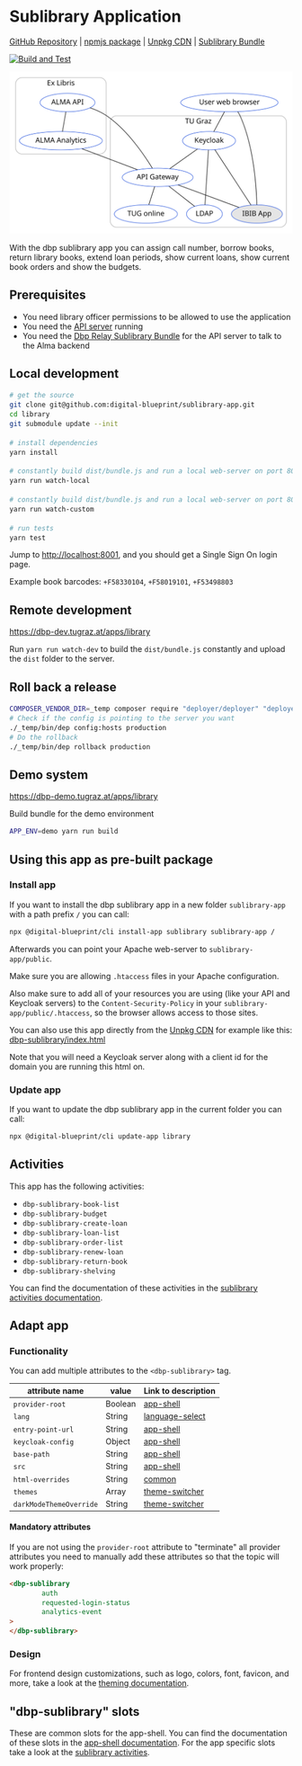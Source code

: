 # Sublibrary Application

[GitHub Repository](https://github.com/digital-blueprint/sublibrary-app) |
[npmjs package](https://www.npmjs.com/package/@digital-blueprint/sublibrary-app) |
[Unpkg CDN](https://unpkg.com/browse/@digital-blueprint/sublibrary-app/) |
[Sublibrary Bundle](https://gitlab.tugraz.at/dbp/sublibrary/dbp-relay-sublibrary-bundle)

[![Build and Test](https://github.com/digital-blueprint/sublibrary-app/actions/workflows/build-test-publish.yml/badge.svg)](https://github.com/digital-blueprint/sublibrary-app/actions/workflows/build-test-publish.yml)

![overview](https://raw.githubusercontent.com/digital-blueprint/sublibrary-app/main/docs/overview.svg)

With the dbp sublibrary app you can assign call number, borrow books, return library books, extend loan periods, 
show current loans, show current book orders and show the budgets.

## Prerequisites

- You need library officer permissions to be allowed to use the application
- You need the [API server](https://gitlab.tugraz.at/dbp/relay/dbp-relay-server-template) running
- You need the [Dbp Relay Sublibrary Bundle](https://gitlab.tugraz.at/dbp/sublibrary/dbp-relay-sublibrary-bundle) for the API server to talk to the Alma backend

## Local development

```bash
# get the source
git clone git@github.com:digital-blueprint/sublibrary-app.git
cd library
git submodule update --init

# install dependencies
yarn install

# constantly build dist/bundle.js and run a local web-server on port 8001 
yarn run watch-local

# constantly build dist/bundle.js and run a local web-server on port 8001 using a custom assets directory assets_custom/
yarn run watch-custom

# run tests
yarn test
```

Jump to <http://localhost:8001>, and you should get a Single Sign On login page.

Example book barcodes: `+F58330104`, `+F58019101`, `+F53498803`


## Remote development

<https://dbp-dev.tugraz.at/apps/library>

Run `yarn run watch-dev` to build the `dist/bundle.js` constantly and upload the `dist` folder to the server.

## Roll back a release

```bash
COMPOSER_VENDOR_DIR=_temp composer require "deployer/deployer" "deployer/recipes"
# Check if the config is pointing to the server you want
./_temp/bin/dep config:hosts production
# Do the rollback
./_temp/bin/dep rollback production
```

## Demo system

<https://dbp-demo.tugraz.at/apps/library>

Build bundle for the demo environment

```bash
APP_ENV=demo yarn run build
```

## Using this app as pre-built package

### Install app

If you want to install the dbp sublibrary app in a new folder `sublibrary-app` with a path prefix `/` you can call:

```bash
npx @digital-blueprint/cli install-app sublibrary sublibrary-app /
```

Afterwards you can point your Apache web-server to `sublibrary-app/public`.

Make sure you are allowing `.htaccess` files in your Apache configuration.

Also make sure to add all of your resources you are using (like your API and Keycloak servers) to the
`Content-Security-Policy` in your `sublibrary-app/public/.htaccess`, so the browser allows access to those sites.

You can also use this app directly from the [Unpkg CDN](https://unpkg.com/browse/@digital-blueprint/sublibrary-app/)
for example like this: [dbp-sublibrary/index.html](https://github.com/digital-blueprint/sublibrary-app/-/tree/master/examples/dbp-sublibrary/index.html)

Note that you will need a Keycloak server along with a client id for the domain you are running this html on.

### Update app

If you want to update the dbp sublibrary app in the current folder you can call:

```bash
npx @digital-blueprint/cli update-app library
```

## Activities

This app has the following activities:
- `dbp-sublibrary-book-list`
- `dbp-sublibrary-budget`
- `dbp-sublibrary-create-loan`
- `dbp-sublibrary-loan-list`
- `dbp-sublibrary-order-list`
- `dbp-sublibrary-renew-loan`
- `dbp-sublibrary-return-book`
- `dbp-sublibrary-shelving`

You can find the documentation of these activities in the [sublibrary activities documentation](https://github.com/digital-blueprint/sublibrary-app/-/tree/master/src).

## Adapt app

### Functionality

You can add multiple attributes to the `<dbp-sublibrary>` tag.

| attribute name | value | Link to description |
|----------------|-------| ------------|
| `provider-root` | Boolean | [app-shell](https://gitlab.tugraz.at/dbp/web-components/toolkit/-/tree/master/packages/app-shell#attributes) |
| `lang`         | String | [language-select](https://gitlab.tugraz.at/dbp/web-components/toolkit/-/tree/master/packages/language-select#attributes) | 
| `entry-point-url` | String | [app-shell](https://gitlab.tugraz.at/dbp/web-components/toolkit/-/tree/master/packages/app-shell#attributes) |
| `keycloak-config` | Object | [app-shell](https://gitlab.tugraz.at/dbp/web-components/toolkit/-/tree/master/packages/app-shell#attributes) |
| `base-path` | String | [app-shell](https://gitlab.tugraz.at/dbp/web-components/toolkit/-/tree/master/packages/app-shell#attributes) |
| `src` | String | [app-shell](https://gitlab.tugraz.at/dbp/web-components/toolkit/-/tree/master/packages/app-shell#attributes) |
| `html-overrides` | String | [common](https://gitlab.tugraz.at/dbp/web-components/toolkit/-/tree/master/packages/common#overriding-slots-in-nested-web-components) |
| `themes` | Array | [theme-switcher](https://gitlab.tugraz.at/dbp/web-components/toolkit/-/tree/master/packages/theme-switcher#themes-attribute) |
| `darkModeThemeOverride` | String | [theme-switcher](https://gitlab.tugraz.at/dbp/web-components/toolkit/-/tree/master/packages/theme-switcher#themes-attribute) |

#### Mandatory attributes

If you are not using the `provider-root` attribute to "terminate" all provider attributes
you need to manually add these attributes so that the topic will work properly:

```html
<dbp-sublibrary
        auth
        requested-login-status
        analytics-event
>
</dbp-sublibrary>
```

### Design

For frontend design customizations, such as logo, colors, font, favicon, and more, take a look at the [theming documentation](https://dbp-demo.tugraz.at/dev-guide/frontend/theming/).

## "dbp-sublibrary" slots

These are common slots for the app-shell. You can find the documentation of these slots in the [app-shell documentation](https://gitlab.tugraz.at/dbp/web-components/toolkit/-/tree/master/packages/app-shell).
For the app specific slots take a look at the [sublibrary activities](https://github.com/digital-blueprint/sublibrary-app/-/tree/master/src).

